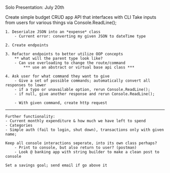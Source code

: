 Solo Presentation: July 20th

Create simple budget CRUD app API that interfaces with CLI
Take inputs from users for various things via Console.ReadLine();
    
    1. Deserialze JSON into an *expense* class
        - Current error: converting my given JSON to dateTime type

    2. Create endpoints
    
    3. Refactor endpoints to better utilize OOP concepts        
        ** what will the parent type look like?
        - Can use overloading to change the route/command
            *** use an abstract or virtual base api class ***

    4. Ask user for what command they want to give
        - Give a set of possible commands; automatically convert all responses to lower
        - if a typo or unavailable option, rerun Console.ReadLine();
        - if null, give another response and rerun Console.ReadLine();

        - With given command, create http request

--------------------------------------------------------------------------------

    Further functionality:
    - Current monthly expenditure & how much we have left to spend
    - Categories
    - Simple auth (fail to login, shut down), transactions only with given name;

    Keep all console interactions seperate, into its own class perhaps?
        - Print to console, but also return to user? (postman)
        - Look @ banking app with string builder to make a clean post to console
    
    Set a savings goal; send email if go above it


    